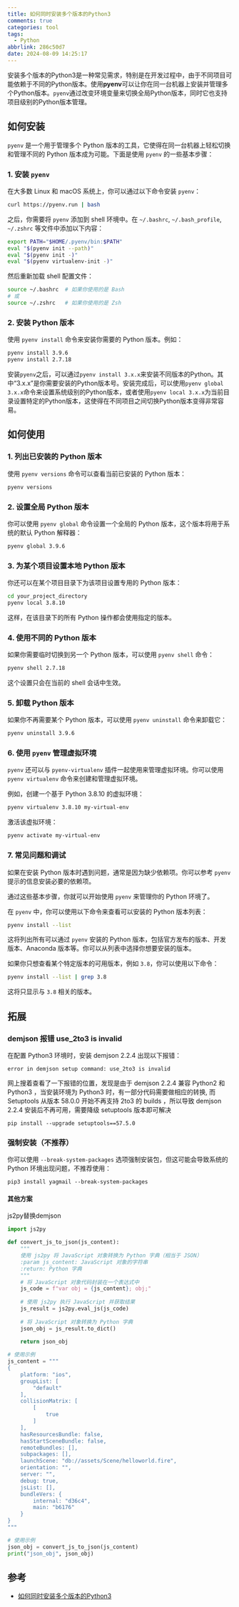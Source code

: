 ```yaml
---
title: 如何同时安装多个版本的Python3
comments: true
categories: tool
tags:
  - Python
abbrlink: 286c50d7
date: 2024-08-09 14:25:17
---
```


安装多个版本的Python3是一种常见需求，特别是在开发过程中，由于不同项目可能依赖于不同的Python版本。使用**pyenv**可以让你在同一台机器上安装并管理多个Python版本。`pyenv`通过改变环境变量来切换全局Python版本，同时它也支持项目级别的Python版本管理。
<!--more-->

## 如何安装

`pyenv` 是一个用于管理多个 Python 版本的工具，它使得在同一台机器上轻松切换和管理不同的 Python 版本成为可能。下面是使用 `pyenv` 的一些基本步骤：

### 1. 安装 `pyenv`

在大多数 Linux 和 macOS 系统上，你可以通过以下命令安装 `pyenv`：

```bash
curl https://pyenv.run | bash
```

之后，你需要将 `pyenv` 添加到 shell 环境中。在 `~/.bashrc`, `~/.bash_profile`, `~/.zshrc` 等文件中添加以下内容：

```bash
export PATH="$HOME/.pyenv/bin:$PATH"
eval "$(pyenv init --path)"
eval "$(pyenv init -)"
eval "$(pyenv virtualenv-init -)"
```

然后重新加载 shell 配置文件：

```bash
source ~/.bashrc  # 如果你使用的是 Bash
# 或
source ~/.zshrc   # 如果你使用的是 Zsh
```

### 2. 安装 Python 版本

使用 `pyenv install` 命令来安装你需要的 Python 版本。例如：

```bash
pyenv install 3.9.6
pyenv install 2.7.18
```

安装`pyenv`之后，可以通过`pyenv install 3.x.x`来安装不同版本的Python。其中“3.x.x”是你需要安装的Python版本号。安装完成后，可以使用`pyenv global 3.x.x`命令来设置系统级别的Python版本，或者使用`pyenv local 3.x.x`为当前目录设置特定的Python版本，这使得在不同项目之间切换Python版本变得非常容易。

## 如何使用

### 1. 列出已安装的 Python 版本

使用 `pyenv versions` 命令可以查看当前已安装的 Python 版本：

```bash
pyenv versions
```

### 2. 设置全局 Python 版本

你可以使用 `pyenv global` 命令设置一个全局的 Python 版本，这个版本将用于系统的默认 Python 解释器：

```bash
pyenv global 3.9.6
```

### 3. 为某个项目设置本地 Python 版本

你还可以在某个项目目录下为该项目设置专用的 Python 版本：

```bash
cd your_project_directory
pyenv local 3.8.10
```

这样，在该目录下的所有 Python 操作都会使用指定的版本。

### 4. 使用不同的 Python 版本

如果你需要临时切换到另一个 Python 版本，可以使用 `pyenv shell` 命令：

```bash
pyenv shell 2.7.18
```

这个设置只会在当前的 shell 会话中生效。

### 5. 卸载 Python 版本

如果你不再需要某个 Python 版本，可以使用 `pyenv uninstall` 命令来卸载它：

```bash
pyenv uninstall 3.9.6
```

### 6. 使用 `pyenv` 管理虚拟环境

`pyenv` 还可以与 `pyenv-virtualenv` 插件一起使用来管理虚拟环境。你可以使用 `pyenv virtualenv` 命令来创建和管理虚拟环境。

例如，创建一个基于 Python 3.8.10 的虚拟环境：

```bash
pyenv virtualenv 3.8.10 my-virtual-env
```

激活该虚拟环境：

```bash
pyenv activate my-virtual-env
```

### 7. 常见问题和调试

如果在安装 Python 版本时遇到问题，通常是因为缺少依赖项。你可以参考 `pyenv` 提示的信息安装必要的依赖项。

通过这些基本步骤，你就可以开始使用 `pyenv` 来管理你的 Python 环境了。

在 `pyenv` 中，你可以使用以下命令来查看可以安装的 Python 版本列表：

```bash
pyenv install --list
```

这将列出所有可以通过 `pyenv` 安装的 Python 版本，包括官方发布的版本、开发版本、Anaconda 版本等。你可以从列表中选择你想要安装的版本。

如果你只想查看某个特定版本的可用版本，例如 `3.8`，你可以使用以下命令：

```bash
pyenv install --list | grep 3.8
```

这将只显示与 `3.8` 相关的版本。

## 拓展

### demjson 报错 use_2to3 is invalid

在配置 Python3 环境时，安装 demjson 2.2.4 出现以下报错：

```shell
error in demjson setup command: use_2to3 is invalid
```

网上搜着查看了一下报错的位置，发现是由于 demjson 2.2.4 兼容 Python2 和 Python3 ，当安装环境为 Python3 时，有一部分代码需要做相应的转换, 而 Setuptools 从版本 58.0.0 开始不再支持 2to3 的 builds ，所以导致 demjson 2.2.4 安装后不再可用，需要降级 setuptools 版本即可解决

```shell
pip install --upgrade setuptools==57.5.0
```

### 强制安装（不推荐）

你可以使用 `--break-system-packages` 选项强制安装包，但这可能会导致系统的 Python 环境出现问题，不推荐使用：

```
pip3 install yagmail --break-system-packages
```

#### 其他方案

js2py替换demjson

```python
import js2py

def convert_js_to_json(js_content):
    """
    使用 js2py 将 JavaScript 对象转换为 Python 字典（相当于 JSON）
    :param js_content: JavaScript 对象的字符串
    :return: Python 字典
    """
    # 将 JavaScript 对象代码封装在一个表达式中
    js_code = f"var obj = {js_content}; obj;"
    
    # 使用 js2py 执行 JavaScript 并获取结果
    js_result = js2py.eval_js(js_code)
    
    # 将 JavaScript 对象转换为 Python 字典
    json_obj = js_result.to_dict()
    
    return json_obj

# 使用示例
js_content = """
{
    platform: "ios",
    groupList: [
        "default"
    ],
    collisionMatrix: [
        [
            true
        ]
    ],
    hasResourcesBundle: false,
    hasStartSceneBundle: false,
    remoteBundles: [],
    subpackages: [],
    launchScene: "db://assets/Scene/helloworld.fire",
    orientation: "",
    server: "",
    debug: true,
    jsList: [],
    bundleVers: {
        internal: "d36c4",
        main: "b6176"
    }
}
"""

# 使用示例
json_obj = convert_js_to_json(js_content)
print("json_obj", json_obj)

```

## 参考

- [如何同时安装多个版本的Python3](https://docs.pingcode.com/ask/ask-ask/174272.html)